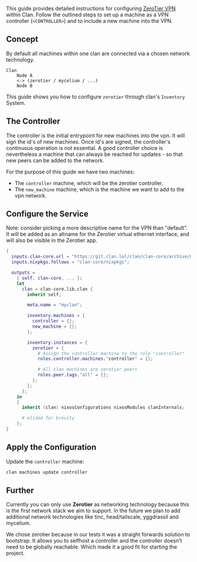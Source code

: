 
This guide provides detailed instructions for configuring
[ZeroTier VPN](https://zerotier.com) within Clan. Follow the
outlined steps to set up a machine as a VPN controller (`<CONTROLLER>`) and to
include a new machine into the VPN.

## Concept

By default all machines within one clan are connected via a chosen network technology.

```{.no-copy}
Clan
    Node A
    <-> (zerotier / mycelium / ...)
    Node B
```

This guide shows you how to configure `zerotier` through clan's `Inventory` System.

## The Controller

The controller is the initial entrypoint for new machines into the vpn.
It will sign the id's of new machines.
Once id's are signed, the controller's continuous operation is not essential.
A good controller choice is nevertheless a machine that can always be reached for updates - so that new peers can be added to the network.

For the purpose of this guide we have two machines:

- The `controller` machine, which will be the zerotier controller.
- The `new_machine` machine, which is the machine we want to add to the vpn network.

## Configure the Service

Note: consider picking a more descriptive name for the VPN than "default".
It will be added as an altname for the Zerotier virtual ethernet interface, and
will also be visible in the Zerotier app.

```nix {.nix title="flake.nix" hl_lines="13-15"}
{
  inputs.clan-core.url = "https://git.clan.lol/clan/clan-core/archive/main.tar.gz";
  inputs.nixpkgs.follows = "clan-core/nixpkgs";

  outputs =
    { self, clan-core, ... }:
    let
      clan = clan-core.lib.clan {
        inherit self;

        meta.name = "myclan";

        inventory.machines = {
          controller = {};
          new_machine = {};
        };

        inventory.instances = {
          zerotier = {
            # Assign the controller machine to the role "controller"
            roles.controller.machines."controller" = {};

            # All clan machines are zerotier peers
            roles.peer.tags."all" = {};
          };
        };
      };
    in
    {
      inherit (clan) nixosConfigurations nixosModules clanInternals;

      # elided for brevity
    };
}
```

## Apply the Configuration
Update the `controller` machine:

```bash
clan machines update controller
```

## Further

Currently you can only use **Zerotier** as networking technology because this is the first network stack we aim to support.
In the future we plan to add additional network technologies like tinc, head/tailscale, yggdrassil and mycelium.

We chose zerotier because in our tests it was a straight forwards solution to bootstrap.
It allows you to selfhost a controller and the controller doesn't need to be globally reachable.
Which made it a good fit for starting the project.
